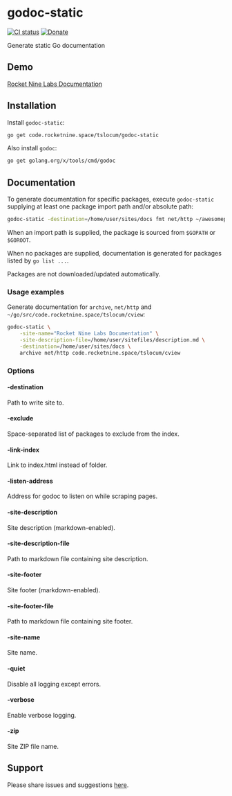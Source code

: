 # godoc-static
[![CI status](https://code.rocketnine.space/tslocum/godoc-static/raw/branch/master/badge.svg)](https://code.rocketnine.space/tslocum/godoc-static/commits/master)
[![Donate](https://img.shields.io/liberapay/receives/rocketnine.space.svg?logo=liberapay)](https://liberapay.com/rocketnine.space)

Generate static Go documentation

## Demo

[Rocket Nine Labs Documentation](https://docs.rocketnine.space)

## Installation

Install `godoc-static`:

```bash
go get code.rocketnine.space/tslocum/godoc-static
```

Also install `godoc`:

```bash
go get golang.org/x/tools/cmd/godoc
``` 

## Documentation

To generate documentation for specific packages, execute `godoc-static`
supplying at least one package import path and/or absolute path:

```bash
godoc-static -destination=/home/user/sites/docs fmt net/http ~/awesomeproject
```

When an import path is supplied, the package is sourced from `$GOPATH` or `$GOROOT`.

When no packages are supplied, documentation is generated for packages listed
by `go list ...`.

Packages are not downloaded/updated automatically.

### Usage examples

Generate documentation for `archive`, `net/http` and `~/go/src/code.rocketnine.space/tslocum/cview`:

```bash
godoc-static \
    -site-name="Rocket Nine Labs Documentation" \
    -site-description-file=/home/user/sitefiles/description.md \
    -destination=/home/user/sites/docs \
    archive net/http code.rocketnine.space/tslocum/cview
```

### Options

#### -destination
Path to write site to.

#### -exclude
Space-separated list of packages to exclude from the index.

#### -link-index
Link to index.html instead of folder.

#### -listen-address
Address for godoc to listen on while scraping pages.

#### -site-description
Site description (markdown-enabled).

#### -site-description-file
Path to markdown file containing site description.

#### -site-footer
Site footer (markdown-enabled).

#### -site-footer-file
Path to markdown file containing site footer.

#### -site-name
Site name.

#### -quiet
Disable all logging except errors.

#### -verbose
Enable verbose logging.

#### -zip
Site ZIP file name.

## Support

Please share issues and suggestions [here](https://code.rocketnine.space/tslocum/godoc-static/issues).
